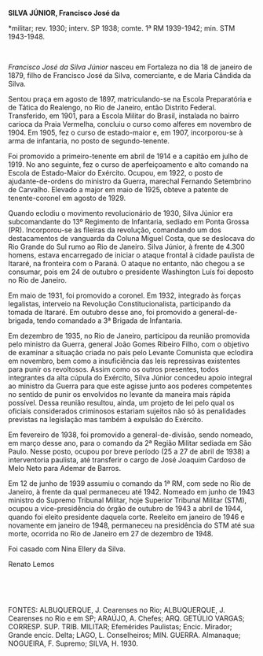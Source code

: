 **SILVA JÚNIOR, Francisco José da**

\*militar; rev. 1930; interv. SP 1938; comte. 1ª RM 1939-1942; min. STM
1943-1948.

 

*Francisco José da Silva Júnior* nasceu em Fortaleza no dia 18 de
janeiro de 1879, filho de Francisco José da Silva, comerciante, e de
Maria Cândida da Silva.

Sentou praça em agosto de 1897, matriculando-se na Escola Preparatória e
de Tática do Realengo, no Rio de Janeiro, então Distrito Federal.
Transferido, em 1901, para a Escola Militar do Brasil, instalada no
bairro carioca da Praia Vermelha, concluiu o curso como alferes em
novembro de 1904. Em 1905, fez o curso de estado-maior e, em 1907,
incorporou-se à arma de infantaria, no posto de segundo-tenente.

Foi promovido a primeiro-tenente em abril de 1914 e a capitão em julho
de 1919. No ano seguinte, fez o curso de aperfeiçoamento e alto comando
na Escola de Estado-Maior do Exército. Ocupou, em 1922, o posto de
ajudante-de-ordens do ministro da Guerra, marechal Fernando Setembrino
de Carvalho. Elevado a major em maio de 1925, obteve a patente de
tenente-coronel em agosto de 1929.

Quando eclodiu o movimento revolucionário de 1930, Silva Júnior era
subcomandante do 13º Regimento de Infantaria, sediado em Ponta Grossa
(PR). Incorporou-se às fileiras da revolução, comandando um dos
destacamentos de vanguarda da Coluna Miguel Costa, que se deslocava do
Rio Grande do Sul rumo ao Rio de Janeiro. Silva Júnior, à frente de
4.300 homens, estava encarregado de iniciar o ataque frontal à cidade
paulista de Itararé, na fronteira com o Paraná. O ataque no entanto, não
chegou a se consumar, pois em 24 de outubro o presidente Washington Luís
foi deposto no Rio de Janeiro.

Em maio de 1931, foi promovido a coronel. Em 1932, integrado às forças
legalistas, interveio na Revolução Constitucionalista, participando da
tomada de Itararé. Em outubro desse ano, foi promovido a
general-de-brigada, tendo comandado a 3ª Brigada de Infantaria.

Em dezembro de 1935, no Rio de Janeiro, participou da reunião promovida
pelo ministro da Guerra, general João Gomes Ribeiro Filho, com o
objetivo de examinar a situação criada no país pelo Levante Comunista
que eclodira em novembro, bem como a insuficiência das leis repressivas
existentes para punir os revoltosos. Assim como os outros presentes,
todos integrantes da alta cúpula do Exército, Silva Júnior concedeu
apoio integral ao ministro da Guerra para que este agisse junto aos
poderes competentes no sentido de punir os envolvidos no levante da
maneira mais rápida possível. Dessa reunião resultou, ainda, um projeto
de lei pelo qual os oficiais considerados criminosos estariam sujeitos
não só às penalidades previstas na legislação mas também à expulsão do
Exército.

Em fevereiro de 1938, foi promovido a general-de-divisão, sendo nomeado,
em março desse ano, para o comando da 2ª Região Militar sediada em São
Paulo. Nesse posto, ocupou por breve período (25 a 27 de abril de 1938)
a interventoria paulista, até transferir o cargo de José Joaquim Cardoso
de Melo Neto para Ademar de Barros.

Em 12 de junho de 1939 assumiu o comando da 1ª RM, com sede no Rio de
Janeiro, à frente da qual permaneceu até 1942. Nomeado em junho de 1943
ministro do Supremo Tribunal Militar, hoje Superior Tribunal Militar
(STM), ocupou a vice-presidência do órgão de outubro de 1943 a abril de
1944, quando foi eleito presidente daquela corte. Reeleito em janeiro de
1946 e novamente em janeiro de 1948, permaneceu na presidência do STM
até sua morte, ocorrida no Rio de Janeiro em 27 de dezembro de 1948.

Foi casado com Nina Ellery da Silva.

Renato Lemos

 

 

FONTES: ALBUQUERQUE, J. Cearenses no Rio; ALBUQUERQUE, J. Cearenses no
Rio e em SP; ARAÚJO, A. Chefes; ARQ. GETÚLIO VARGAS; CORRESP. SUP. TRIB.
MILITAR; Efemérides Paulistas; Encic. Mirador; Grande encic. Delta;
LAGO, L. Conselheiros; MIN. GUERRA. Almanaque; NOGUEIRA, F. Supremo;
SILVA, H. 1930.

 
